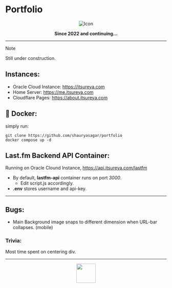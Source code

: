 # Portfolio
<div align="center">
  <img src="https://cdn.itsureya.com/images/icon.ico" alt="Icon">
</div>
<p align="center"><b>Since 2022 and continuing...</b></p>

---

> [!NOTE]
> Still under construction.

## Instances:

- Oracle Cloud Instance: https://itsureya.com
- Home Server: https://me.itsureya.com
- Cloudflare Pages: https://about.itsureya.com

## 🐋 Docker:

simply run:

```
git clone https://github.com/shauryasagar/portfolio
docker compose up -d
```


## Last.fm Backend API Container:

Running on Oracle Clound Instance, https://api.itsureya.com/lastfm

- By default, **lastfm-api** container runs on port _3000_.
  - Edit script.js accordingly.
- **.env** stores username and api-key.

---

## Bugs:

- Main Background image snaps to different dimension when URL-bar collapses. (mobile)

### Trivia:
Most time spent on centering div.

---
<div align="center">
<img style="display: block;" height="60px" src="https://cdn.itsureya.com/images/nyann.gif" alt="">
</div>
